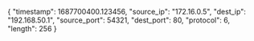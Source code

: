 {
  "timestamp": 1687700400.123456,
  "source_ip": "172.16.0.5",
  "dest_ip": "192.168.50.1",
  "source_port": 54321,
  "dest_port": 80,
  "protocol": 6,
  "length": 256
}